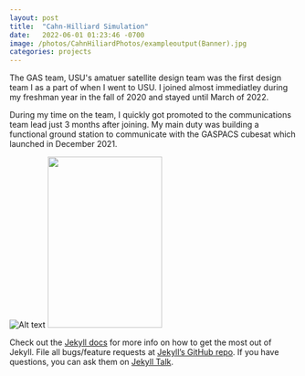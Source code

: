 ```yaml
---
layout: post
title:  "Cahn-Hilliard Simulation"
date:   2022-06-01 01:23:46 -0700
image: /photos/CahnHiliardPhotos/exampleoutput(Banner).jpg
categories: projects
---
```

The GAS team, USU's amatuer satellite design team was the first design team I as a part of when I went to USU. I joined almost immediatley during my freshman year in the fall of 2020 and stayed until March of 2022.

During my time on the team, I quickly got promoted to the communications team lead just 3 months after joining. My main duty was building a functional ground station to communicate with the GASPACS cubesat which launched in December 2021.

![Alt text](https://dashby1.github.io/Portfolio/photos/GasPacsPhotos/0525210901.jpg)
<img src="https://dashby1.github.io/Portfolio/photos/GasPacsPhotos/0525210901.jpg" width="200" height="300">


Check out the [Jekyll docs][jekyll-docs] for more info on how to get the most out of Jekyll. File all bugs/feature requests at [Jekyll’s GitHub repo][jekyll-gh]. If you have questions, you can ask them on [Jekyll Talk][jekyll-talk].

[jekyll-docs]: https://jekyllrb.com/docs/home
[jekyll-gh]:   https://github.com/jekyll/jekyll
[jekyll-talk]: https://talk.jekyllrb.com/
